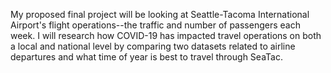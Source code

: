 My proposed final project will be looking at Seattle-Tacoma International Airport's flight operations--the traffic and number of passengers each week. I will research how COVID-19 has impacted travel operations on both a local and national level by comparing two datasets related to airline departures and what time of year is best to travel through SeaTac. 
